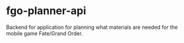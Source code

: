 # fgo-planner-api
 
Backend for application for planning what materials are needed for
the mobile game Fate/Grand Order.
